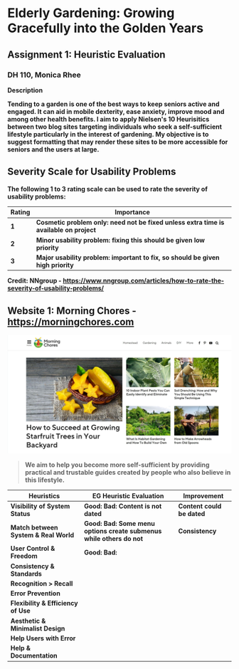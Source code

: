 # Elderly Gardening: Growing Gracefully into the Golden Years
## Assignment 1: Heuristic Evaluation
### DH 110, Monica Rhee

<b> Description

Tending to a garden is one of the best ways to keep seniors active and engaged. It can aid in mobile dexterity, ease anxiety, improve mood and among other health benefits. I aim to apply Nielsen's 10 Heurisitics between two blog sites targeting individuals who seek a self-sufficient lifestyle particularly in the interest of gardening. My objective is to suggest formatting that may render these sites to be more accessible for seniors and the users at large.

## Severity Scale for Usability Problems
The following 1 to 3 rating scale can be used to rate the severity of usability problems:

| Rating	| Importance
| --- | ---
| 1 |	Cosmetic problem only: need not be fixed unless extra time is available on project
| 2 | Minor usability problem: fixing this should be given low priority
| 3 | Major usability problem: important to fix, so should be given high priority

Credit: NNgroup - https://www.nngroup.com/articles/how-to-rate-the-severity-of-usability-problems/

## Website 1: Morning Chores - https://morningchores.com
<img src="https://github.com/monicakr1/DH110/blob/main/img/mc.jpg">

> We aim to help you become more self-sufficient by providing practical and trustable guides created by people who also believe in this lifestyle.

| Heuristics | EG Heuristic Evaluation | Improvement 
| --- | --- | --- 
| Visibility of System Status |  Good: Bad: Content is not dated | Content could be dated 
| Match between System & Real World | Good: Bad: Some menu options create submenus while others do not | Consistency 
User Control & Freedom | Good: Bad: 
Consistency & Standards |
Recognition > Recall |
Error Prevention |
Flexibility & Efficiency of Use |
Aesthetic & Minimalist Design |
Help Users with Error | 
Help & Documentation | 
